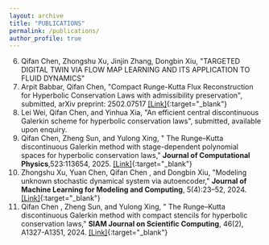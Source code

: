 ```yaml
---
layout: archive
title: "PUBLICATIONS"
permalink: /publications/
author_profile: true
---
```

6. Qifan Chen, Zhongshu Xu, Jinjin Zhang, Dongbin Xiu, "TARGETED DIGITAL TWIN VIA FLOW MAP LEARNING AND ITS
 APPLICATION TO FLUID DYNAMICS"<br>
5. Arpit Babbar, Qifan Chen, "Compact Runge-Kutta Flux Reconstruction for Hyperbolic Conservation Laws with admissibility preservation", submitted, arXiv preprint: 2502.07517 [[Link]](https://arxiv.org/abs/2502.07517){:target="_blank"}<br>
4. Lei Wei, Qifan Chen, and Yinhua Xia, "An efficient central discontinuous Galerkin scheme for
hyperbolic conservation laws", submitted, available upon enquiry.<br>
3. Qifan Chen, Zheng Sun, and Yulong Xing, " The Runge–Kutta discontinuous Galerkin method with stage-dependent polynomial spaces for hyperbolic conservation laws," <b> Journal of Computational Physics</b>,523:113654, 2025.  [[Link]](https://www.sciencedirect.com/science/article/abs/pii/S0021999124009021){:target="_blank"}<br>
2. Zhongshu Xu, Yuan Chen,  Qifan Chen , and Dongbin Xiu, "Modeling unknown stochastic dynamical system via autoencoder," <b>Journal of Machine Learning for Modeling and Computing</b>,  5(4):23–52, 2024.  [[Link]](https://www.dl.begellhouse.com/journals/558048804a15188a,7dd2ba1c3481309f,1fa59aa90d1bc10a.html){:target="_blank"}<br>
1. Qifan Chen , Zheng Sun, and Yulong Xing, " The Runge–Kutta discontinuous Galerkin method with compact stencils for hyperbolic conservation laws,"  <b>SIAM Journal on Scientific Computing</b>, 46(2), A1327-A1351, 2024.  [[Link]](https://epubs.siam.org/doi/abs/10.1137/23M158629X){:target="_blank"}<br>
 
